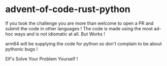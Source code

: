 # advent-of-code-rust-python

If you took the challenge you are more than welcome to open a PR and submit the code in other languages !
The code is made using the most ad-hoc ways and is not idiomatic at all. But Works ! 

arm64 will be supplying the code for python so don't complain to be about pythonic bugs !

Elf's Solve Your Problem Yourself !
